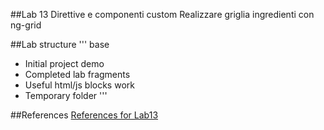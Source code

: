 ##Lab 13
Direttive e componenti custom
Realizzare griglia ingredienti con ng-grid

##Lab structure
'''
base
  - Initial project
demo
  - Completed lab
fragments
  - Useful html/js blocks
work
  - Temporary folder
'''

##References
[References for Lab13](angularjs-quickstart-13.md)
